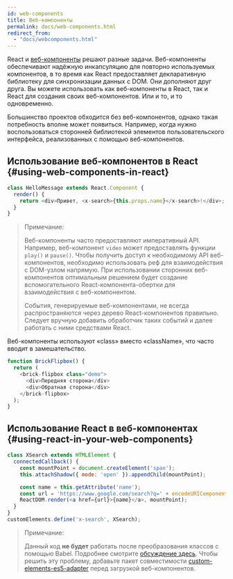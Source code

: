 ```yaml
---
id: web-components
title: Веб-компоненты
permalink: docs/web-components.html
redirect_from:
  - "docs/webcomponents.html"
---
```


React и [веб-компоненты](https://developer.mozilla.org/ru/docs/Web/Web_Components) решают разные задачи. Веб-компоненты обеспечивают надёжную инкапсуляцию для повторно используемых компонентов, в то время как React предоставляет декларативную библиотеку для синхронизации данных c DOM. Они дополняют друг друга. Вы можете использовать как веб-компоненты в React, так и React для создания своих веб-компонентов. Или и то, и то одновременно.

Большинство проектов обходится без веб-компонентов, однако такая потребность вполне может появиться. Например, когда нужно воспользоваться сторонней библиотекой элементов пользовательского интерфейса, реализованных с помощью веб-компонентов.

## Использование веб-компонентов в React {#using-web-components-in-react}

```javascript
class HelloMessage extends React.Component {
  render() {
    return <div>Привет, <x-search>{this.props.name}</x-search>!</div>;
  }
}
```

> Примечание:
>
> Веб-компоненты часто предоставляют императивный API. Например, веб-компонент `video` может предоставлять функции `play()` и `pause()`. Чтобы получить доступ к необходимому API веб-компонентов, необходимо использовать реф для взаимодействия с DOM-узлом напрямую. При использовании сторонних веб-компонентов оптимальным решением будет создание вспомогательного React-компонента-обертки для взаимодействия с веб-компонентом.
>
> События, генерируемые веб-компонентами, не всегда распространяются через дерево React-компонентов правильно. Следует вручную добавить обработчик таких событий и далее работать с ними средствами React.

Веб-компоненты используют «class» вместо «className», что часто вводит в замешательство.

```javascript
function BrickFlipbox() {
  return (
    <brick-flipbox class="demo">
      <div>Передняя сторона</div>
      <div>Обратная сторона</div>
    </brick-flipbox>
  );
}
```

## Использование React в веб-компонентах {#using-react-in-your-web-components}

```javascript
class XSearch extends HTMLElement {
  connectedCallback() {
    const mountPoint = document.createElement('span');
    this.attachShadow({ mode: 'open' }).appendChild(mountPoint);

    const name = this.getAttribute('name');
    const url = 'https://www.google.com/search?q=' + encodeURIComponent(name);
    ReactDOM.render(<a href={url}>{name}</a>, mountPoint);
  }
}
customElements.define('x-search', XSearch);
```

>Примечание:
>
>Данный код **не будет** работать после преобразования классов с помощью Babel. Подробнее смотрите [обсуждение здесь](https://github.com/w3c/webcomponents/issues/587).
>Чтобы решить эту проблему, добавьте пакет совместимости [custom-elements-es5-adapter](https://github.com/webcomponents/polyfills/tree/master/packages/webcomponentsjs#custom-elements-es5-adapterjs) перед загрузкой веб-компонентов.
